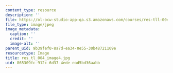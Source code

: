 ```yaml
---
content_type: resource
description: ''
file: https://ol-ocw-studio-app-qa.s3.amazonaws.com/courses/res-tll-004-stem-concept-videos-fall-2013/865309fc912c6d374edeead5bd36aabb_res_tl_004_image4.jpg
file_type: image/jpeg
image_metadata:
  caption: ''
  credit: ''
  image-alt: ''
parent_uid: 9b39fef0-8a7d-ea34-0e55-30b48721109e
resourcetype: Image
title: res_tl_004_image4.jpg
uid: 865309fc-912c-6d37-4ede-ead5bd36aabb
---
```

